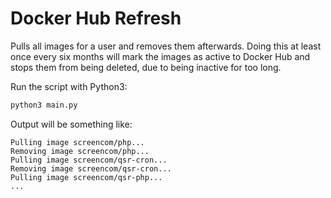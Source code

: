 # Docker Hub Refresh
Pulls all images for a user and removes them afterwards. Doing this at least once
every six months will mark the images as active to Docker Hub and stops them from
being deleted, due to being inactive for too long.

Run the script with Python3:
```python
python3 main.py
```

Output will be something like:
```
Pulling image screencom/php...
Removing image screencom/php...
Pulling image screencom/qsr-cron...
Removing image screencom/qsr-cron...
Pulling image screencom/qsr-php...
...
```
